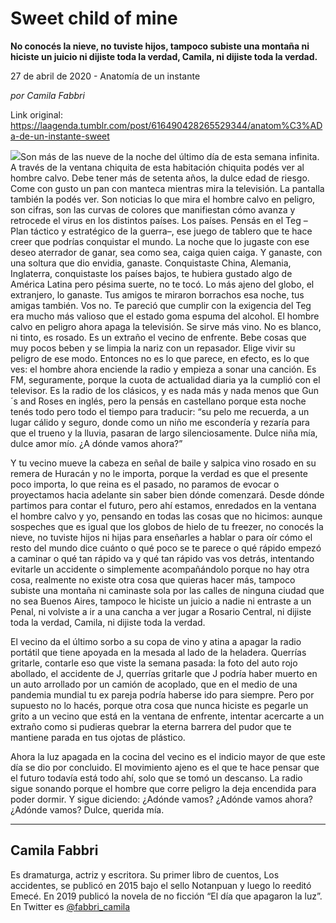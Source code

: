 # Sweet child of mine

**No conocés la nieve, no tuviste hijos, tampoco subiste una montaña ni hiciste un juicio ni dijiste toda la verdad, Camila, ni dijiste toda la verdad.**

27 de abril de 2020 - Anatomía de un instante

_por Camila Fabbri_

Link original: https://laagenda.tumblr.com/post/616490428265529344/anatom%C3%ADa-de-un-instante-sweet

![](https://64.media.tumblr.com/87691b1ed005a7ffcbdda52bae3b6224/b02ebf1abe198ea2-7b/s500x750/57b6b40df259d4fe29ebd70b2687ba355f6ffd0b.png)Son más de las nueve de la noche del último día de esta semana infinita. A través de la ventana
chiquita de esta habitación chiquita podés ver al hombre calvo. Debe tener más
de setenta años, la dulce edad de riesgo. Come con gusto un pan con manteca
mientras mira la televisión. La pantalla también la podés ver. Son noticias lo
que mira el hombre calvo en peligro, son cifras, son las curvas de colores que
manifiestan cómo avanza y retrocede el virus en los distintos países. Los
países. Pensás en el Teg –Plan táctico y estratégico de la guerra–, ese juego
de tablero que te hace creer que podrías conquistar el mundo. La noche que lo
jugaste con ese deseo aterrador de ganar, sea como sea, caiga quien caiga. Y
ganaste, con una soltura que dio envidia, ganaste. Conquistaste China,
Alemania, Inglaterra, conquistaste los países bajos, te hubiera gustado algo de
América Latina pero pésima suerte, no te tocó. 
Lo más ajeno del globo, el extranjero, lo ganaste. Tus amigos te miraron
borrachos esa noche, tus amigas también. Vos no. Te pareció que cumplir con la
exigencia del Teg era mucho más valioso que el estado goma espuma del
alcohol.  El hombre calvo en peligro
ahora apaga la televisión. Se sirve más vino. No es blanco, ni tinto, es
rosado. Es un extraño el vecino de enfrente. Bebe cosas que muy pocos beben y
se limpia la nariz con un repasador. 
Elige vivir su peligro de ese modo. Entonces no es lo que parece, en
efecto, es lo que ves: el hombre ahora enciende la radio y empieza a sonar una
canción. Es FM, seguramente, porque la cuota de actualidad diaria ya la cumplió
con el televisor. Es la radio de los clásicos, y es nada más y nada menos que
Gun´s and Roses en inglés, pero la pensás en castellano porque esta noche tenés
todo pero todo el tiempo para traducir: “su pelo me recuerda, a un lugar cálido
y seguro, donde como un niño me escondería y rezaría  para que el trueno y la lluvia, pasaran de
largo silenciosamente. Dulce niña mía, dulce amor mío. ¿A dónde vamos ahora?”

Y tu vecino mueve la
cabeza en señal de baile y salpica vino
rosado en su remera de Huracán y no le importa, porque la verdad es que el
presente poco importa, lo que reina es el pasado, no paramos de evocar o
proyectamos hacia adelante sin saber bien dónde comenzará. Desde dónde partimos
para contar el futuro, pero ahí estamos, enredados en la ventana el hombre
calvo y yo, pensando en todas las cosas que no hicimos: aunque sospeches que es
igual que los globos de hielo de tu freezer, no conocés la nieve, no tuviste
hijos ni hijas para enseñarles a hablar o para oír cómo el resto del mundo dice
cuánto o qué poco se te parece o qué rápido empezó a caminar o qué tan rápido
va y qué tan rápido vas vos detrás, intentando evitarle un accidente o
simplemente acompañándolo porque no hay otra cosa, realmente no existe otra
cosa que quieras hacer más, tampoco subiste una montaña ni caminaste sola por las calles de ninguna
ciudad que no sea Buenos Aires, tampoco le hiciste un juicio a nadie ni
entraste a un Penal, ni volviste a ir a una cancha a ver jugar a Rosario
Central, ni dijiste toda la verdad, Camila, ni dijiste toda la verdad.

El vecino da el
último sorbo a su copa de vino y atina a apagar la radio portátil que tiene
apoyada en la mesada al lado de la heladera. Querrías gritarle, contarle eso
que viste la semana pasada: la foto del auto rojo abollado, el accidente de J,
querrías gritarle que J podría haber muerto en un auto arrollado por un camión
de acoplado, que en el medio de una pandemia mundial tu ex pareja podría
haberse ido para siempre. Pero por supuesto no lo hacés, porque otra cosa
que nunca hiciste es pegarle un grito a
un vecino que está en la ventana de enfrente, intentar acercarte a un extraño
como si pudieras quebrar la eterna barrera del pudor que te mantiene parada en
tus ojotas de plástico. 

Ahora la luz apagada
en la cocina del vecino es el indicio mayor de que este día se dio por
concluido. El movimiento ajeno es el que te hace pensar que el futuro todavía
está todo ahí, solo que se tomó un descanso. La radio sigue sonando porque el
hombre que corre peligro la deja encendida para poder dormir. Y sigue diciendo:
¿Adónde vamos? ¿Adónde vamos ahora? ¿Adónde vamos? Dulce, querida mía.



---

Camila Fabbri
-------------

 Es dramaturga, actriz y escritora. Su primer libro de cuentos, Los accidentes, se publicó en 2015 bajo el sello Notanpuan y luego lo reeditó Emecé. En 2019 publicó la novela de no ficción “El día que apagaron la luz”. En Twitter es [@fabbri\_camila](https://twitter.com/fabbri_camila) 

